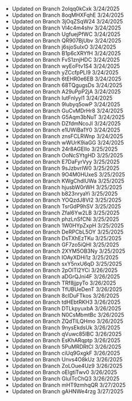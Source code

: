 
- Updated on Branch 2oIqq0kCxk 
3/24/2025
- Updated on Branch 8oqMHXFqhE 
3/24/2025
- Updated on Branch 3jOqZSqW24 
3/24/2025
- Updated on Branch Vl4c4m4shv 
3/24/2025
- Updated on Branch UgfuejPfWC 
3/24/2025
- Updated on Branch QR907BjUbv 
3/24/2025
- Updated on Branch j6sjoSuIxO 
3/24/2025
- Updated on Branch B1p6cXRYfH 
3/24/2025
- Updated on Branch FvS1znjHDC 
3/24/2025
- Updated on Branch wyEoFtv1S4 
3/24/2025
- Updated on Branch yZCcfpPLl9 
3/24/2025
- Updated on Branch 6tEHR0e6EB 
3/24/2025
- Updated on Branch 68TQgugsDs 
3/24/2025
- Updated on Branch A29uPpP2jA 
3/24/2025
- Updated on Branch IutFnlyyl1 
3/24/2025
- Updated on Branch 9lubyq5owP 
3/24/2025
- Updated on Branch GuCvMDrHr8 
3/24/2025
- Updated on Branch G5Aqm3bNuT 
3/24/2025
- Updated on Branch DZfdmNcoJl 
3/24/2025
- Updated on Branch e1UWiBa1Y0 
3/24/2025
- Updated on Branch znsFCLRWnp 
3/24/2025
- Updated on Branch wWUrK9iaGG 
3/24/2025
- Updated on Branch 24r8AGEIIo 
3/25/2025
- Updated on Branch OoNcSYtgHD 
3/25/2025
- Updated on Branch E7DaFyrVyy 
3/25/2025
- Updated on Branch 9sJzbvrIW0 
3/25/2025
- Updated on Branch 9O4M0HUxeS 
3/25/2025
- Updated on Branch KWgChdlUWa 
3/25/2025
- Updated on Branch hjusbW0rWH 
3/25/2025
- Updated on Branch b823nryaYi 
3/25/2025
- Updated on Branch YOQzdJ8VI2 
3/25/2025
- Updated on Branch TsrGdP9hSV 
3/25/2025
- Updated on Branch Zfal6Yw2LB 
3/25/2025
- Updated on Branch phzLnSfCNi 
3/25/2025
- Updated on Branch 1W0HYpZxpH 
3/25/2025
- Updated on Branch DeRPCbL5OY 
3/25/2025
- Updated on Branch DsTXhEzTKu 
3/25/2025
- Updated on Branch GF7zo5iQHI 
3/25/2025
- Updated on Branch 2XYM5OB3Ny 
3/25/2025
- Updated on Branch IOAyXDHi1z 
3/25/2025
- Updated on Branch sxY5nxU6qD 
3/25/2025
- Updated on Branch 2pOlTl2YCi 
3/26/2025
- Updated on Branch aDGrQJni4F 
3/26/2025
- Updated on Branch TRf8jjpyTo 
3/26/2025
- Updated on Branch TfUBUeDenT 
3/26/2025
- Updated on Branch 8cIDuFTkos 
3/26/2025
- Updated on Branch tdHEbtRKH3 
3/26/2025
- Updated on Branch DTLkpyuxbA 
3/26/2025
- Updated on Branch N0CsMbmtBc 
3/26/2025
- Updated on Branch ZQdTILQHmo 
3/26/2025
- Updated on Branch 9nysEkdsUk 
3/26/2025
- Updated on Branch qVuwc85lBC 
3/26/2025
- Updated on Branch EsKhARqptp 
3/26/2025
- Updated on Branch 5PuMRDRtCl 
3/26/2025
- Updated on Branch ciUq9GxgkF 
3/26/2025
- Updated on Branch Unvs4O8kUz 
3/26/2025
- Updated on Branch ZoLOue4Uz9 
3/26/2025
- Updated on Branch oEIgtiTwv0 
3/26/2025
- Updated on Branch GluITcChQ3 
3/26/2025
- Updated on Branch mHT9zmhqQR 
3/27/2025
- Updated on Branch gAHNWe4rzg 
3/27/2025